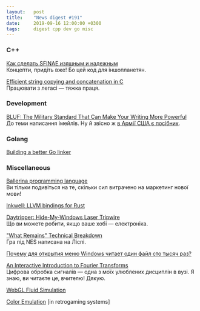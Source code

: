 ```yaml
---
layout:   post
title:    "News digest #191"
date:     2019-09-16 12:00:00 +0300
tags:     digest cpp dev go misc
---
```


<!--このダイジェストはん日本語で書きました。-->

<!--
2019-09-09: preparations started
-->

### C++

[Как сделать SFINAE изящным и надежным](https://habr.com/ru/company/otus/blog/466915/)<br/>
Концепти, придіть вже! Бо цей код для іншопланетян.
<!--コンセプトが欲しい。このコードが分かりませんから。-->

[Efficient string copying and concatenation in C](https://developers.redhat.com/blog/2019/08/12/efficient-string-copying-and-concatenation-in-c/)<br/>
Працювати з легасі — тяжка праця.
<!--レガシコードは大変です。-->

### Development

[BLUF: The Military Standard That Can Make Your Writing More Powerful](https://www.animalz.co/blog/bottom-line-up-front/)<br/>
До теми написання імейлів. Ну й звісно ж [в Армії США є посібник](https://armypubs.army.mil/epubs/DR_pubs/DR_a/pdf/web/r25_50.pdf).
<!--メールに関する面白い小説です。そして、米国の軍はこの方の教科書がありますよ。-->

### Golang

[Building a better Go linker](https://golang.org/s/better-linker)

### Miscellaneous

[Ballerina programming language](https://v1-0.ballerina.io)<br/>
Ви тільки подивіться на те, скільки сил витрачено на маркетинг нової мови!
<!--仕事量はすごいです、この言語のために。-->

[Inkwell: LLVM bindings for Rust](https://github.com/TheDan64/inkwell)

[Daytripper: Hide-My-Windows Laser Tripwire](https://github.com/dekuNukem/daytripper)<br/>
Що ви можете робити, якщо ваше хобі — електроніка.
<!--しゅみが電子こうがくのばあい、この物ができます。-->

["What Remains" Technical Breakdown](http://www.dustmop.io/blog/2019/09/10/what-remains-technical-breakdown/)<br/>
Гра під NES написана на Ліспі.
<!--LISPでNESのゲームを作りせるでした。-->

[Почему для открытия меню Windows читает один файл сто тысяч раз?](https://habr.com/ru/post/466941/)
<!--「インド人」ですから。-->

[An Interactive Introduction to Fourier Transforms](http://www.jezzamon.com/fourier/index.html)<br/>
Цифрова обробка сигналів — одна з моїх улюблених дисциплін в вузі. Я знаю, ви читаєте це, вчителю! Дякую.
<!--大学に、DSPが一番好きな専門でした。先生、これを読んでいますと思います。どうもありがとうございました。-->

[WebGL Fluid Simulation](https://github.com/PavelDoGreat/WebGL-Fluid-Simulation)

[Color Emulation](https://byuu.net/video/color-emulation) [in retrogaming systems]

